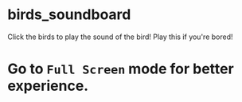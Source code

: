 # birds_soundboard
Click the birds to play the sound of the bird! Play this if you're bored!

# Go to `Full Screen` mode for better experience.
